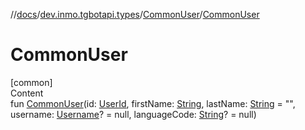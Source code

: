 //[docs](../../../index.md)/[dev.inmo.tgbotapi.types](../index.md)/[CommonUser](index.md)/[CommonUser](-common-user.md)



# CommonUser  
[common]  
Content  
fun [CommonUser](-common-user.md)(id: [UserId](../index.md#%5Bdev.inmo.tgbotapi.types%2FUserId%2F%2F%2FPointingToDeclaration%2F%5D%2FClasslikes%2F625018081), firstName: [String](https://kotlinlang.org/api/latest/jvm/stdlib/kotlin/-string/index.html), lastName: [String](https://kotlinlang.org/api/latest/jvm/stdlib/kotlin/-string/index.html) = "", username: [Username](../-username/index.md)? = null, languageCode: [String](https://kotlinlang.org/api/latest/jvm/stdlib/kotlin/-string/index.html)? = null)  



